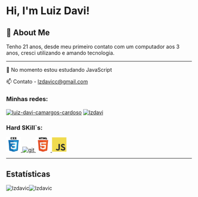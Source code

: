 
# Hi, I'm Luiz Davi!


## 🚀 About Me
Tenho 21 anos, desde meu primeiro contato com um computador aos 3 anos, cresci utilizando e amando tecnologia.

<hr>

🧠 No momento estou estudando JavaScript

📫 Contato - lzdavicc@gmail.com

<h3 align="left">Minhas redes:</h3>
<p align="left">
<a href="https://linkedin.com/in/luiz-davi-camargos-cardoso" target="blank"><img align="center" src="https://raw.githubusercontent.com/rahuldkjain/github-profile-readme-generator/master/src/images/icons/Social/linked-in-alt.svg" alt="luiz-davi-camargos-cardoso" height="30" width="40" /></a>
<a href="https://instagram.com/lzdavi" target="blank"><img align="center" src="https://raw.githubusercontent.com/rahuldkjain/github-profile-readme-generator/master/src/images/icons/Social/instagram.svg" alt="lzdavi" height="30" width="40" /></a>
</p>

<h3 align="left">Hard SKill`s:</h3>
<p align="left"> <a href="https://www.w3schools.com/css/" target="_blank" rel="noreferrer"> <img src="https://raw.githubusercontent.com/devicons/devicon/master/icons/css3/css3-original-wordmark.svg" alt="css3" width="40" height="40"/> </a> <a href="https://git-scm.com/" target="_blank" rel="noreferrer"> <img src="https://www.vectorlogo.zone/logos/git-scm/git-scm-icon.svg" alt="git" width="40" height="40"/> </a> <a href="https://www.w3.org/html/" target="_blank" rel="noreferrer"> <img src="https://raw.githubusercontent.com/devicons/devicon/master/icons/html5/html5-original-wordmark.svg" alt="html5" width="40" height="40"/> </a> <a href="https://developer.mozilla.org/en-US/docs/Web/JavaScript" target="_blank" rel="noreferrer"> <img src="https://raw.githubusercontent.com/devicons/devicon/master/icons/javascript/javascript-original.svg" alt="javascript" width="40" height="40"/> </a> </p>

<hr>

## Estatísticas
<p><img align="left" src="https://github-readme-stats.vercel.app/api/top-langs?username=lzdavic&show_icons=true&locale=en&layout=compact" alt="lzdavic" /></p><p><img align="left" src="https://github-readme-streak-stats.herokuapp.com/?user=lzdavic&" alt="lzdavic" /></p>
